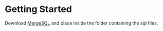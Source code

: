# Getting Started
Download [MergeSQL](https://github.com/alexmarcullo/MergeSQL/releases/download/0.0.1/MergeSQL.zip) and place inside the folder containing the sql files.
